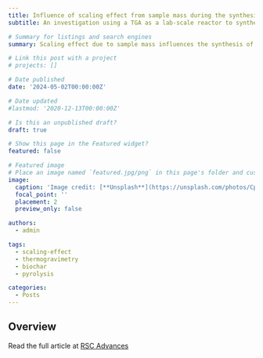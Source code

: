 ```yaml
---
title: Influence of scaling effect from sample mass during the synthesis of biochar
subtitle: An investigation using a TGA as a lab-scale reactor to synthesize non-graphitizing carbon from biomass

# Summary for listings and search engines
summary: Scaling effect due to sample mass influences the synthesis of non-graphitizing carbon such as biochar in lab-scale reactors such as TGA. An investigation to reveal how these changes influences the pyrolysis process and resulting carbon structure.

# Link this post with a project
# projects: []

# Date published
date: '2024-05-02T00:00:00Z'

# Date updated
#lastmod: '2020-12-13T00:00:00Z'

# Is this an unpublished draft?
draft: true

# Show this page in the Featured widget?
featured: false

# Featured image
# Place an image named `featured.jpg/png` in this page's folder and customize its options here.
image:
  caption: 'Image credit: [**Unsplash**](https://unsplash.com/photos/CpkOjOcXdUY)'
  focal_point: ''
  placement: 2
  preview_only: false

authors:
  - admin

tags:
  - scaling-effect
  - thermogravimetry
  - biochar
  - pyrolysis

categories:
  - Posts
---
```


## Overview


Read the full article at [RSC Advances](https://pubs.rsc.org/en/content/articlelanding/2023/ra/d3ra01911j)